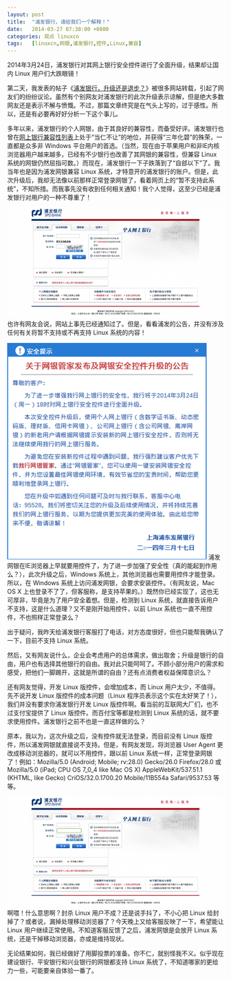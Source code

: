 ```yaml
---
layout: post
title:	"浦发银行，请给我们一个解释！"
date:	2014-03-27 07:38:00 +0800 
categories:	观点 linuxcn 
tags:	[linuxcn,网银,浦发银行,控件,Linux,兼容]
---
```



2014年3月24日，浦发银行对其网上银行安全控件进行了全面升级，结果却让国内 Linux 用户们大跌眼镜！


第二天，我发表的帖子《[浦发银行，升级还是退步？](http://linux.cn/article-2756-1.html)》被很多网站转载，引起了网友们的纷纷议论。虽然有个别网友对浦发银行的此次升级表示谅解，但是绝大多数网友还是表示不解与愤慨。不过，那篇文章终究是在气头上写的，过于感性。所以，还是有必要再好好分析一下这个事儿。


多年以来，浦发银行的个人网银，由于其良好的兼容性，而备受好评。浦发银行也曾在[网上银行兼容性列表](http://openbanks.info/)上处于“当仁不让”的地位，并获得“三年化碧”的殊荣，一直都是众多非 Windows 平台用户的首选。（当然，现在由于苹果用户和非IE内核浏览器用户越来越多，已经有不少银行也改善了其网银的兼容性，但兼容 Linux 系统的网银仍然屈指可数。）而现在，浦发银行一下子跌落到了“自郐以下”了。我当年也是因为浦发网银兼容 Linux 系统，才特意开的浦发银行的账户。但是，此次升级后，我却无法像以前那样正常登录网银了，看着网页上的“暂不支持此系统”，不知所措。而我事先没有收到任何相关通知！我个人觉得，这至少已经是浦发银行对用户的一种不尊重了！


![](/Asserts/Images/album/201403/27/073527e0ra5iqyd99c0a6r.png)
也许有网友会说，网站上事先已经通知过了。但是，看看浦发的公告，并没有涉及任何有关将暂不支持或不再支持 Linux 系统的内容！


![](/Asserts/Images/album/201403/27/073529cknmgbzlnnw79n7d.png)
浦发网银在IE浏览器上早就要用控件了，为了进一步加强了安全性（真的能起到作用么？），此次升级之后，Windows 系统上，其他浏览器也需要用控件才能登录。所以，在 Windows 系统上访问浦发网银，会要求安装控件。（有网友说，Mac OS X 上也登录不了了，但客服称，是支持苹果的。）既然你已经实现了，这也无可厚非，毕竟是为了用户安全着想。但是，检测到 Linux 系统，就直接告诉用户不支持，这是什么道理？又不是刚开始用控件，以前 Linux 系统也一直不用控件，不也照样正常登录么？


出于疑问，我昨天给浦发银行客服打了电话，对方态度很好，但也只能帮我确认了一下，目前不支持 Linux 系统。


然后，又有网友说什么，企业会考虑用户的总体需求，做出取舍；升级是银行的自由，用户也有选择其他银行的自由。我对此只能呵呵了。不顾小部分用户的需求和感受，把他们一脚踢开，这就是所谓的自由？还有点消费者权益保障意识么？


还有网友觉得，开发 Linux 版控件，会增加成本，而 Linux 用户太少，不值得。先不说开发 Linux 版控件的成本问题（Linux 程序员表示这个实在太好笑了！），我们并没有要求你浦发银行开发 Linux 版控件啊。看当前的互联网大厂们，也不过支付宝提供了 Linux 版控件。而百付宝等都是检测到 Linux 系统的话，就不要求使用控件。浦发银行之前不也是一直这样做的么？


原本，我以为，这次升级之后，没有控件就无法登录，而目前没有 Linux 版控件，所以浦发网银就直接说不支持。但是，有网友发现，将浏览器 User Agent 更改成移动浏览器的，就可以不用控件，跟以前 Linux 系统一样，正常登录网银了！例如：Mozilla/5.0 (Android; Mobile; rv:28.0) Gecko/26.0 Firefox/28.0 或 Mozilla/5.0 (iPad; CPU OS 7\_0\_4 like Mac OS X) AppleWebKit/537.51.1 (KHTML, like Gecko) CriOS/32.0.1700.20 Mobile/11B554a Safari/9537.53 等等。


![](/Asserts/Images/album/201403/27/073530o4ijq4rsmo3brpeb.png)
啊喂！什么意思啊？封杀 Linux 用户不成？还是说手抖了，不小心把 Linux 给封掉了？或者说，漏掉处理移动浏览器了？今天晚上又给客服反映了一下，希望能让 Linux 用户继续正常使用。不知道客服反馈了之后，浦发网银是会放开 Linux 系统，还是干掉移动浏览器，亦或是维持现状。


无论结果如何，我已经做好了用脚投票的准备。你不仁，就别怪我不义。似乎现在建设银行、平安银行和兴业银行的网银都支持 Linux 系统了，不知道哪家的更给力一些，可能要亲自体验一番了。
